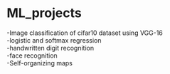 # ML_projects
-Image classification of cifar10 dataset using VGG-16\
-logistic and softmax regression\
-handwritten digit recognition\
-face recognition\
-Self-organizing maps
